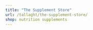 ```yaml
---
title: "The Supplement Store"
url: /tallaght/the-supplement-store/
shop: nutrition supplements
---
```

